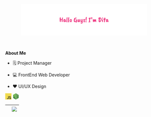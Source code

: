 <p align="center"><a href="https://ditanrs.my.id"><img width="80%" alt="Dita Nur Sabila" src="./assets/ditanrs.png" /></a></p>

<br />

**About Me**
- 🗒️ Project Manager

- 💻 FrontEnd Web Developer

- ❤️ UI/UX Design

<code><img height="20" alt="javascript" src="https://raw.githubusercontent.com/github/explore/80688e429a7d4ef2fca1e82350fe8e3517d3494d/topics/javascript/javascript.png"></code>
<code><img height="20" alt="nodejs" src="https://raw.githubusercontent.com/github/explore/80688e429a7d4ef2fca1e82350fe8e3517d3494d/topics/nodejs/nodejs.png"></code>    


| | <a href="https://github.com/ditanursabila/github-readme-stats"><img align="center" src="https://github-readme-stats.vercel.app/api/top-langs/?username=ditanursabila&layout=compact&theme=buefy&hide_border=true" /></a> |
| ------------- | ------------- |
